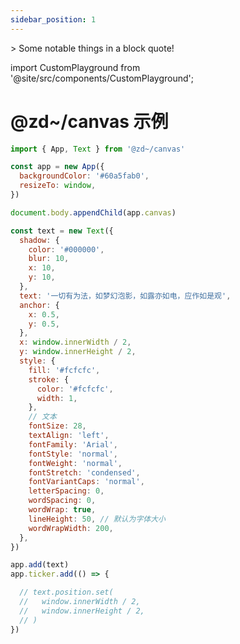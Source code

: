 ```yaml
---
sidebar_position: 1
---
```


<div className="note">
  > Some notable things in a block quote!
</div>

<!-- import CodeSandboxEmbed from '../src/components/codesandbox'

<CodeSandboxEmbed id="demo-1-wng5v3" /> -->

<!-- import Sandpack from '@site/src/components/SandpackEditor';

# React 计数器示例2

<Sandpack>

```js
import { useState } from 'react'
// export default function Counter() {
//   const [count, setCount] = useState(0)
//   function handleClick() {
//     setCount(count + 1)
//   }
//   return (
//     <button onClick={handleClick}>
//       You pressed me
//       {' '}
//       {count}
//       {' '}
//       times
//     </button>
//   )
// }
console.log('hello world222')
```

</Sandpack> -->

import CustomPlayground from '@site/src/components/CustomPlayground';

# @zd~/canvas 示例

<CustomPlayground>

```js
import { App, Text } from '@zd~/canvas'

const app = new App({
  backgroundColor: '#60a5fab0',
  resizeTo: window,
})

document.body.appendChild(app.canvas)

const text = new Text({
  shadow: {
    color: '#000000',
    blur: 10,
    x: 10,
    y: 10,
  },
  text: '一切有为法，如梦幻泡影，如露亦如电，应作如是观',
  anchor: {
    x: 0.5,
    y: 0.5,
  },
  x: window.innerWidth / 2,
  y: window.innerHeight / 2,
  style: {
    fill: '#fcfcfc',
    stroke: {
      color: '#fcfcfc',
      width: 1,
    },
    // 文本
    fontSize: 28,
    textAlign: 'left',
    fontFamily: 'Arial',
    fontStyle: 'normal',
    fontWeight: 'normal',
    fontStretch: 'condensed',
    fontVariantCaps: 'normal',
    letterSpacing: 0,
    wordSpacing: 0,
    wordWrap: true,
    lineHeight: 50, // 默认为字体大小
    wordWrapWidth: 200,
  },
})

app.add(text)
app.ticker.add(() => {

  // text.position.set(
  //   window.innerWidth / 2,
  //   window.innerHeight / 2,
  // )
})
```

</CustomPlayground>
